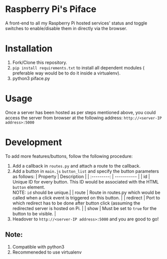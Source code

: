 # Raspberry Pi's Piface
A front-end to all my Raspberry Pi hosted services' status and toggle switches to enable/disable them in directly via the browser.

# Installation
1. Fork/Clone this repository.
2. `pip install requirements.txt` to install all dependent modules ( preferable way would be to do it inside a virtualenv).
3. python3 piface.py

# Usage
Once a server has been hosted as per steps mentioned above, you could access the server from browser at the following address:
`http://<server-IP address>:5000`

# Development
To add more features/buttons, follow the following procedure:
1. Add a callback in `routes.py` and attach a route to the callback.
2. Add a button in `main.js` `button_list` and specify the button parameters as follows:
    | Property      | Description |
    | :---------:   | ----------- |
    | id            | Unique ID for every button. This ID would be associated with the HTML `button` element.<br /> NOTE: `id` should be unique.| 
    | route         | Route in routes.py which would be called when a click event is triggered on this button.                          |
    | redirect      | Port to which redirect has to be done after button click (assuming the redirected server is hosted on Pi.         |
    | show          | Must be set to `true` for the button to be visible.                                                               |
3. Headover to `http://<server-IP address>:5000` and you are good to go!

## Note:
1. Compatible with python3
2. Recommeneded to use virtualenv
